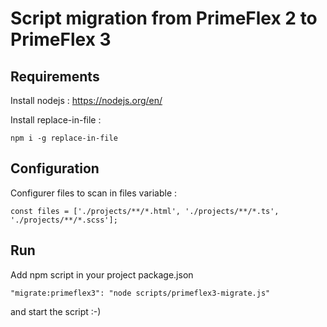 # Script migration from PrimeFlex 2 to PrimeFlex 3

## Requirements

Install nodejs : https://nodejs.org/en/

Install replace-in-file :

```npm i -g replace-in-file```

## Configuration

Configurer files to scan in files variable :

```const files = ['./projects/**/*.html', './projects/**/*.ts', './projects/**/*.scss'];```

## Run

Add npm script in your project package.json

```"migrate:primeflex3": "node scripts/primeflex3-migrate.js"```

and start the script :-)
